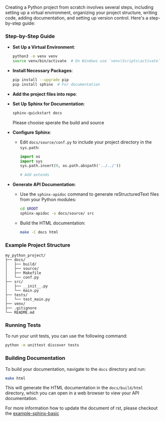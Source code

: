 Creating a Python project from scratch involves several steps, including setting up a virtual environment, organizing your project structure, writing code, adding documentation, and setting up version control. Here's a step-by-step guide:

### Step-by-Step Guide

* **Set Up a Virtual Environment**:
   ```sh
   python3 -m venv venv
   source venv/bin/activate  # On Windows use `venv\Scripts\activate`
   ```

* **Install Necessary Packages**:
   ```sh
   pip install --upgrade pip
   pip install sphinx  # For documentation
   ```

* **Add the project files into repo**:

* **Set Up Sphinx for Documentation**:
   ```sh
   sphinx-quickstart docs 
   ```
   Please chooise sperate the build and source

* **Configure Sphinx**:
   - Edit `docs/source/conf.py` to include your project directory in the `sys.path`:
     ```python
     import os
     import sys
     sys.path.insert(0, os.path.abspath('../../'))

     # Add extends

     ```

* **Generate API Documentation**:
    - Use the `sphinx-apidoc` command to generate reStructuredText files from your Python modules:
      ```sh
      cd $ROOT
      sphinx-apidoc -o docs/source/ src
      ```
    - Build the HTML documentation:
      ```sh
      make -C docs html
      ```

### Example Project Structure

```
my_python_project/
├── docs/
│   ├── build/
│   ├── source/
│   ├── Makefile
│   └── conf.py
├── src/
│   ├── __init__.py
│   └── main.py
├── tests/
│   └── test_main.py
├── venv/
├── .gitignore
└── README.md
```

### Running Tests

To run your unit tests, you can use the following command:
```sh
python -m unittest discover tests
```

### Building Documentation

To build your documentation, navigate to the `docs` directory and run:
```sh
make html
```

This will generate the HTML documentation in the `docs/build/html` directory, which you can open in a web browser to view your API documentation.

For more information how to update the document of rst,  please checkout the [example-sphinx-basic](https://github.com/readthedocs-examples/example-sphinx-basic)
